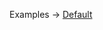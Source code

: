 <p class="ExampleLinks">Examples <span class="ExampleLinksTitleSeparator">-></span> <a href="../../examples/output/default">Default</a></p>

